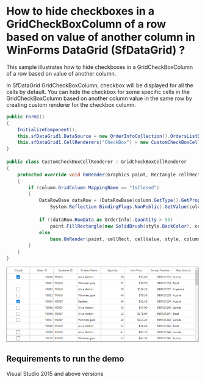 # How to hide checkboxes in a GridCheckBoxColumn of a row based on value of another column in WinForms DataGrid (SfDataGrid) ?

This sample illustrates how to hide checkboxes in a GridCheckBoxColumn of a row based on value of another column.

In SfDataGrid GridCheckBoxColumn, checkbox will be displayed for all the cells by default. You can hide the checkbox for some specific cells in the GridCheckBoxColumn based on another column value in the same row by creating custom renderer for the checkbox column.

```C#
public Form1()
{
    InitializeComponent();
    this.sfDataGrid1.DataSource = new OrderInfoCollection().OrdersListDetails;
    this.sfDataGrid1.CellRenderers["CheckBox"] = new CustomCheckBoxCellRenderer();
}

public class CustomCheckBoxCellRenderer : GridCheckBoxCellRenderer
{
    protected override void OnRender(Graphics paint, Rectangle cellRect, string cellValue, CellStyleInfo style, DataColumnBase column, RowColumnIndex rowColumnIndex)
    {
        if (column.GridColumn.MappingName == "IsClosed")
        {
            DataRowBase dataRow = (DataRowBase)column.GetType().GetProperty("DataRow", System.Reflection.BindingFlags.Instance | 
                System.Reflection.BindingFlags.NonPublic).GetValue(column);

            if ((dataRow.RowData as OrderInfo).Quantity > 50)
                paint.FillRectangle(new SolidBrush(style.BackColor), cellRect);
            else
                base.OnRender(paint, cellRect, cellValue, style, column, rowColumnIndex);
        }
    }
}
```

![HideCheckbox_Image](HideCheckbox_Image.png)

## Requirements to run the demo
Visual Studio 2015 and above versions
